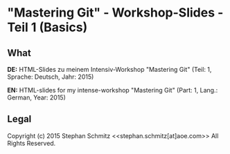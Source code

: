 # "Mastering Git" - Workshop-Slides - Teil 1 (Basics)

## What

**DE:** HTML-Slides zu meinem Intensiv-Workshop "Mastering Git" (Teil: 1, Sprache: Deutsch, Jahr: 2015)

**EN:** HTML-slides for my intense-workshop "Mastering Git" (Part: 1, Lang.: German, Year: 2015)

## Legal

Copyright (c) 2015 Stephan Schmitz <<stephan.schmitz[at]aoe.com>> All Rights Reserved.
